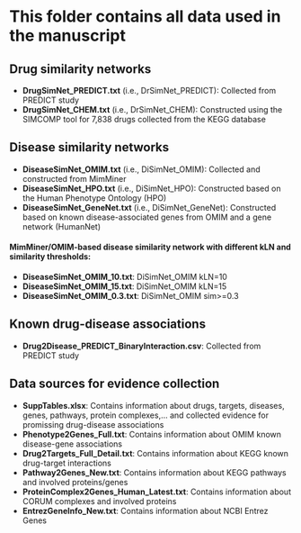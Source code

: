 # This folder contains all data used in the manuscript
## Drug similarity networks
- **DrugSimNet_PREDICT.txt** (i.e., DrSimNet_PREDICT): Collected from PREDICT study
- **DrugSimNet_CHEM.txt** (i.e., DrSimNet_CHEM): Constructed using the SIMCOMP tool for 7,838 drugs collected from the KEGG database
## Disease similarity networks
- **DiseaseSimNet_OMIM.txt** (i.e., DiSimNet_OMIM): Collected and constructed from MimMiner
- **DiseaseSimNet_HPO.txt** (i.e., DiSimNet_HPO): Constructed based on the Human Phenotype Ontology (HPO)
- **DiseaseSimNet_GeneNet.txt** (i.e., DiSimNet_GeneNet): Constructed based on known disease-associated genes from OMIM and a gene network (HumanNet)
#### MimMiner/OMIM-based disease similarity network with different kLN and similarity thresholds:
- **DiseaseSimNet_OMIM_10.txt**: DiSimNet_OMIM kLN=10
- **DiseaseSimNet_OMIM_15.txt**: DiSimNet_OMIM kLN=15
- **DiseaseSimNet_OMIM_0.3.txt**: DiSimNet_OMIM sim>=0.3


## Known drug-disease associations
- **Drug2Disease_PREDICT_BinaryInteraction.csv**: Collected from PREDICT study

## Data sources for evidence collection
- **SuppTables.xlsx**: Contains information about drugs, targets, diseases, genes, pathways, protein complexes,... and collected evidence for promissing drug-disease associations
- **Phenotype2Genes_Full.txt**: Contains information about OMIM known disease-gene associations
- **Drug2Targets_Full_Detail.txt**: Contains information about KEGG known drug-target interactions
- **Pathway2Genes_New.txt**: Contains information about KEGG pathways and involved proteins/genes
- **ProteinComplex2Genes_Human_Latest.txt**: Contains information about CORUM complexes and involved proteins
- **EntrezGeneInfo_New.txt**: Contains information about NCBI Entrez Genes


